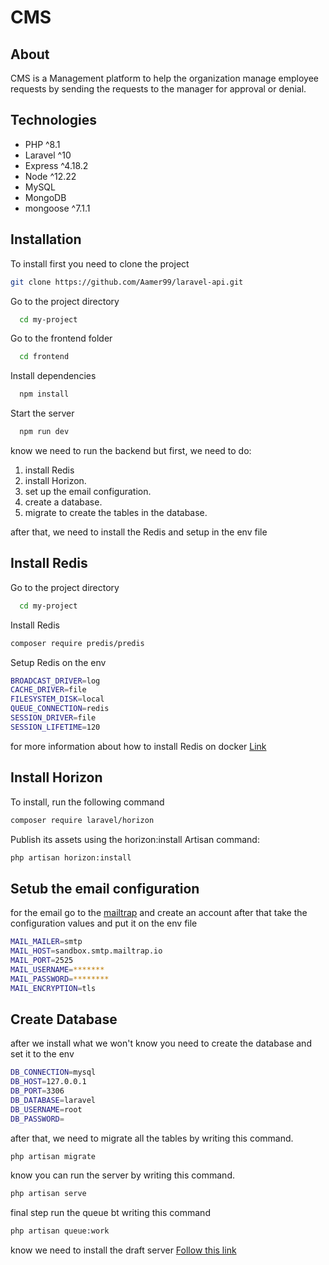 <h1>CMS</h1>



## About 

CMS is a Management platform to help the organization manage employee requests by sending the requests to the manager for approval or denial.

## Technologies

* PHP ^8.1
* Laravel ^10 
* Express ^4.18.2 
* Node ^12.22 
* MySQL 
* MongoDB 
* mongoose ^7.1.1


## Installation 
To install first you need to clone the project 
  
```bash
git clone https://github.com/Aamer99/laravel-api.git 
```

Go to the project directory

```bash
  cd my-project
```
Go to the frontend folder 

```bash
  cd frontend 
```

Install dependencies

```bash
  npm install
```

Start the server

```bash
  npm run dev
```

know we need to run the backend but first, we need to do: 
1. install Redis 
2. install Horizon.
3. set up the email configuration. 
4. create a database.
5. migrate to create the tables in the database.


 
after that, we need to install the Redis and setup in the env file
## Install Redis 
Go to the project directory
```bash
  cd my-project
```
Install Redis

```bash 
composer require predis/predis
```
Setup Redis on the env 

```bash 
BROADCAST_DRIVER=log
CACHE_DRIVER=file
FILESYSTEM_DISK=local
QUEUE_CONNECTION=redis
SESSION_DRIVER=file
SESSION_LIFETIME=120
```
for more information about how to install Redis on docker [Link](https://hub.docker.com/_/redis) 

##  Install Horizon
To install, run the following command

```bash
composer require laravel/horizon
```
 Publish its assets using the horizon:install Artisan command: 
```bash 
php artisan horizon:install 
```
## Setub the email configuration
for the email go to the [mailtrap](https://mailtrap.io/) and create an account after that take the configuration values and put it on the env file 

```bash 
MAIL_MAILER=smtp
MAIL_HOST=sandbox.smtp.mailtrap.io
MAIL_PORT=2525
MAIL_USERNAME=*******
MAIL_PASSWORD=********
MAIL_ENCRYPTION=tls
```

## Create Database 

after we install what we won't know you need to create the database and set it to the env 

```bash 
DB_CONNECTION=mysql
DB_HOST=127.0.0.1
DB_PORT=3306
DB_DATABASE=laravel
DB_USERNAME=root
DB_PASSWORD=
```  
after that, we need to migrate all the tables by writing this command.
 
```bash
php artisan migrate
```

know you can run the server by writing this command. 

```bash
php artisan serve
```
final step run the queue bt writing this command 
``` bash 
php artisan queue:work 
```

know we need to install the draft server [Follow this link](https://github.com/Aamer99/Draft-Server)

